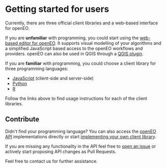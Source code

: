 # Getting started for users

Currently, there are three official client libraries and a web-based interface for openEO.

If you are **unfamiliar** with programming, you could start using the [web-based editor for openEO](https://editor.openeo.org). It supports visual modelling of your algorithms and a simplified JavaScript based access to the openEO workflows and providers. openEO can also be used in QGIS through a [QGIS plugin](https://plugins.qgis.org/plugins/openeo-qgis-plugin-master/).

If you are **familiar** with programming, you could choose a client library for three programming languages:

* [JavaScript](https://www.npmjs.com/package/@openeo/js-client) (client-side and server-side)
* [Python](https://pypi.org/project/openeo/)
* [R](https://github.com/Open-EO/openeo-r-client)

Follow the links above to find usage instructions for each of the client libraries.

## Contribute

Didn't find your programming language? You can also access the [openEO API](./developers/api/reference.md) implementations directly or start [implementing your own client library](./developers/clients/getting-started.md).

If you are missing any functionality in the API feel free to [open an issue](https://github.com/Open-EO/openeo-api/issues) or actively start proposing API changes as Pull Requests.

Feel free to contact us for further assistance.